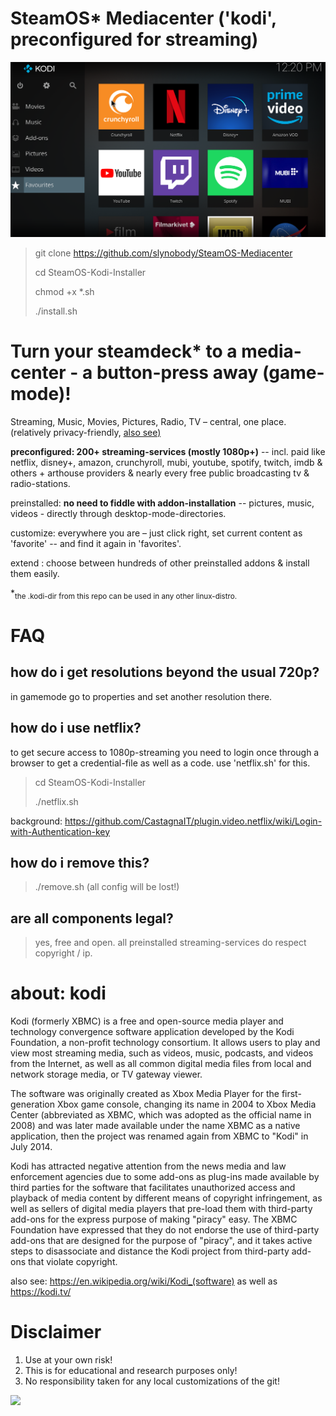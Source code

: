 # SteamOS* Mediacenter ('kodi', preconfigured for streaming)

<img src="/kodi.png"/>

>
>
> git clone https://github.com/slynobody/SteamOS-Mediacenter
> 
> cd SteamOS-Kodi-Installer
>
>  chmod +x *.sh
>
> ./install.sh

# Turn your steamdeck* to a media-center - a button-press away (game-mode)!

 Streaming, Music, Movies, Pictures, Radio, TV – central, one place. (relatively privacy-friendly, <a href="https://github.com/slynobody/SteamOS-Privacy">also see)</a>

 **preconfigured: 200+ streaming-services (mostly 1080p+)** -- incl. paid like netflix, disney+, amazon, crunchyroll, mubi, youtube, spotify, twitch, imdb & others + arthouse providers & nearly every   free public broadcasting tv & radio-stations.

 preinstalled: **no need to fiddle with addon-installation** -- pictures, music, videos - directly through desktop-mode-directories.

 customize: everywhere you are – just click right, set current content as 'favorite' -- and find it again in 'favorites'.

 extend : choose between hundreds of other preinstalled addons & install them easily.

*<sub>the .kodi-dir from this repo can be used in any other linux-distro.</sub>

# FAQ
## how do i get resolutions beyond the usual 720p?
in gamemode go to properties and set another resolution there.

## how do i use netflix?
to get secure access to 1080p-streaming you need to login once through a browser to get a credential-file as well as a code. use 'netflix.sh' for this.

> cd SteamOS-Kodi-Installer
>
> ./netflix.sh

background: https://github.com/CastagnaIT/plugin.video.netflix/wiki/Login-with-Authentication-key

## how do i remove this?
> ./remove.sh (all config will be lost!)

## are all components legal?
> yes, free and open. all preinstalled streaming-services do respect copyright / ip.

# about: kodi
Kodi (formerly XBMC) is a free and open-source media player and technology convergence software application developed by the Kodi Foundation, a non-profit technology consortium. It allows users to play and view most streaming media, such as videos, music, podcasts, and videos from the Internet, as well as all common digital media files from local and network storage media, or TV gateway viewer.

The software was originally created as Xbox Media Player for the first-generation Xbox game console, changing its name in 2004 to Xbox Media Center (abbreviated as XBMC, which was adopted as the official name in 2008) and was later made available under the name XBMC as a native application, then the project was renamed again from XBMC to "Kodi" in July 2014.

Kodi has attracted negative attention from the news media and law enforcement agencies due to some add-ons as plug-ins made available by third parties for the software that facilitates unauthorized access and playback of media content by different means of copyright infringement, as well as sellers of digital media players that pre-load them with third-party add-ons for the express purpose of making "piracy" easy. The XBMC Foundation have expressed that they do not endorse the use of third-party add-ons that are designed for the purpose of "piracy", and it takes active steps to disassociate and distance the Kodi project from third-party add-ons that violate copyright.

also see: https://en.wikipedia.org/wiki/Kodi_(software) as well as https://kodi.tv/

# Disclaimer
1. Use at your own risk!
2. This is for educational and research purposes only!
3. No responsibility taken for any local customizations of the git!


<a href="https://artsandculture.google.com/experiment/viola-the-bird/nAEJVwNkp-FnrQ?cp=e30."><img src="https://images.pling.com/img/00/00/78/78/79/2160403/proxy-image1.jpeg"/></a>
